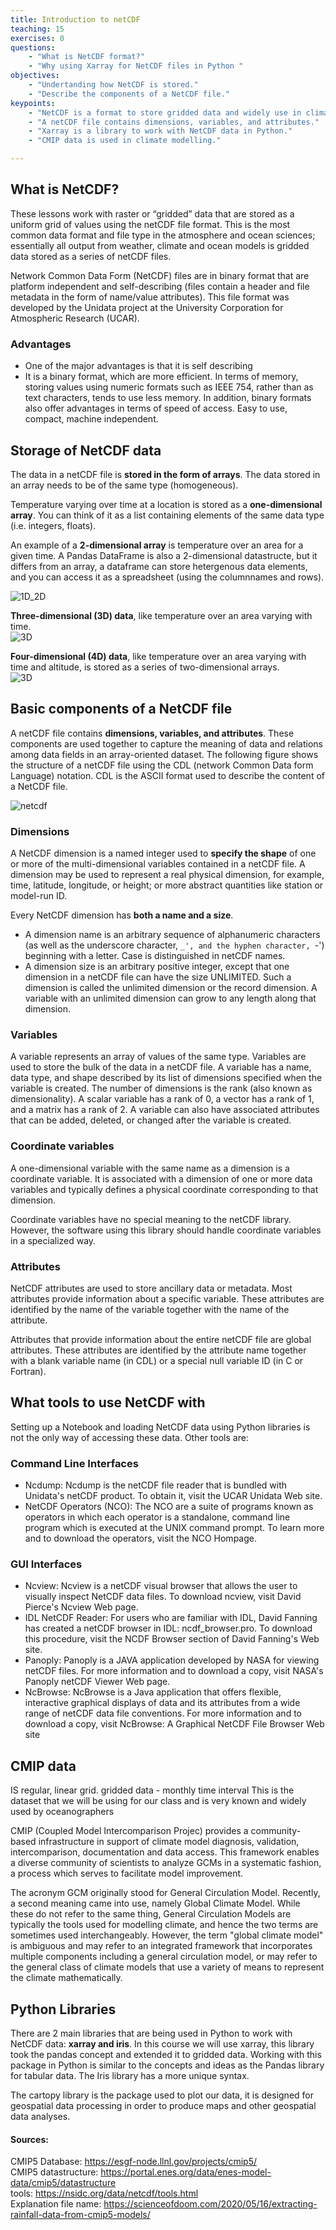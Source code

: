 ```yaml
---
title: Introduction to netCDF
teaching: 15 
exercises: 0 
questions:
    - "What is NetCDF format?"
    - "Why using Xarray for NetCDF files in Python "
objectives:
    - "Undertanding how NetCDF is stored." 
    - "Describe the components of a NetCDF file."
keypoints:
    - "NetCDF is a format to store gridded data and widely use in climate science."
    - "A netCDF file contains dimensions, variables, and attributes."
    - "Xarray is a library to work with NetCDF data in Python."
    - "CMIP data is used in climate modelling."

---
```


## What is NetCDF?
These lessons work with raster or “gridded” data that are stored as a uniform grid of values using the netCDF file format. This is the most common data format and file type in the atmosphere and ocean sciences; essentially all output from weather, climate and ocean models is gridded data stored as a series of netCDF files.   
  
Network Common Data Form (NetCDF) files are in binary format that are platform independent and self-describing (files contain a header and file metadata in the form of name/value attributes). This file format was developed by the Unidata project at the University Corporation for Atmospheric Research (UCAR).  
  
### Advantages
* One of the major advantages is that it is self describing  
* It is a binary format, which are more efficient. In terms of memory, storing values using numeric formats such as IEEE 754, rather than as text characters, tends to use less memory. In addition, binary formats also offer advantages in terms of speed of access. Easy to use, compact, machine independent.  
  
  
## Storage of NetCDF data
The data in a netCDF file is **stored in the form of arrays**. The data stored in an array needs to be of the same type (homogeneous). 
  
Temperature varying over time at a location is stored as a **one-dimensional array**. You can think of it as a list containing elements of the same data type (i.e. integers, floats).    
  
An example of a **2-dimensional array** is temperature over an area for a given time. A Pandas DataFrame is also a 2-dimensional datastructe, but it differs from an array, a dataframe can store hetergenous data elements, and you can access it as a spreadsheet (using the columnnames and rows).  
  
![1D_2D](../fig/netcdf_1D_2D_array.PNG)  
  
**Three-dimensional (3D) data**, like temperature over an area varying with time.  
![3D](../fig/netcdf_3D.gif)  
  
**Four-dimensional (4D) data**, like temperature over an area varying with time and altitude, is stored as a series of two-dimensional arrays.  
![3D](../fig/netcdf_4D.gif)  
  
## Basic components of a NetCDF file
A netCDF file contains **dimensions, variables, and attributes**. These components are used together to capture the meaning of data and relations among data fields in an array-oriented dataset. The following figure shows the structure of a netCDF file using the CDL (network Common Data form Language) notation. CDL is the ASCII format used to describe the content of a NetCDF file.  
  
![netcdf](../fig/netcdf.png)  
  
  
### Dimensions
A NetCDF dimension is a named integer used to **specify the shape** of one or more of the multi-dimensional variables contained in a netCDF file. A dimension may be used to represent a real physical dimension, for example, time, latitude, longitude, or height; or more abstract quantities like station or model-run ID.  
  
Every NetCDF dimension has **both a name and a size**.  
* A dimension name is an arbitrary sequence of alphanumeric characters (as well as the underscore character, `_', and the hyphen character, `-') beginning with a letter. Case is distinguished in netCDF names. 
* A dimension size is an arbitrary positive integer, except that one dimension in a netCDF file can have the size UNLIMITED. Such a dimension is called the unlimited dimension or the record dimension. A variable with an unlimited dimension can grow to any length along that dimension.     


### Variables
A variable represents an array of values of the same type. Variables are used to store the bulk of the data in a netCDF file. A variable has a name, data type, and shape described by its list of dimensions specified when the variable is created. The number of dimensions is the rank (also known as dimensionality). A scalar variable has a rank of 0, a vector has a rank of 1, and a matrix has a rank of 2. A variable can also have associated attributes that can be added, deleted, or changed after the variable is created.

### Coordinate variables
A one-dimensional variable with the same name as a dimension is a coordinate variable. It is associated with a dimension of one or more data variables and typically defines a physical coordinate corresponding to that dimension.

Coordinate variables have no special meaning to the netCDF library. However, the software using this library should handle coordinate variables in a specialized way.

### Attributes
NetCDF attributes are used to store ancillary data or metadata. Most attributes provide information about a specific variable. These attributes are identified by the name of the variable together with the name of the attribute.

Attributes that provide information about the entire netCDF file are global attributes. These attributes are identified by the attribute name together with a blank variable name (in CDL) or a special null variable ID (in C or Fortran).



## What tools to use NetCDF with
Setting up a Notebook and loading NetCDF data using Python libraries is not the only way of accessing these data. Other tools are:

### Command Line Interfaces
* Ncdump: Ncdump is the netCDF file reader that is bundled with Unidata's netCDF product. To obtain it, visit the UCAR Unidata Web site.
* NetCDF Operators (NCO): The NCO are a suite of programs known as operators in which each operator is a standalone, command line program which is executed at the UNIX command prompt. To learn more and to download the operators, visit the NCO Hompage.  

### GUI Interfaces
* Ncview: Ncview is a netCDF visual browser that allows the user to visually inspect NetCDF data files. To download ncview, visit David Pierce's Ncview Web page.
* IDL NetCDF Reader: For users who are familiar with IDL, David Fanning has created a netCDF browser in IDL: ncdf_browser.pro. To download this procedure, visit the NCDF Browser section of David Fanning's Web site.
* Panoply: Panoply is a JAVA application developed by NASA for viewing netCDF files. For more information and to download a copy, visit NASA's Panoply netCDF Viewer Web page.
* NcBrowse: NcBrowse is a Java application that offers flexible, interactive graphical displays of data and its attributes from a wide range of netCDF data file conventions. For more information and to download a copy, visit NcBrowse: A Graphical NetCDF File Browser Web site


## CMIP data

IS regular, linear grid. gridded data - monthly time interval
This is the dataset that we will be using for our class and is very known and widely used by oceanographers

CMIP (Coupled Model Intercomparison Projec) provides a community-based infrastructure in support of climate model diagnosis, validation, intercomparison, documentation and data access. This framework enables a diverse community of scientists to analyze GCMs in a systematic fashion, a process which serves to facilitate model improvement.

The acronym GCM originally stood for General Circulation Model. Recently, a second meaning came into use, namely Global Climate Model. While these do not refer to the same thing, General Circulation Models are typically the tools used for modelling climate, and hence the two terms are sometimes used interchangeably. However, the term "global climate model" is ambiguous and may refer to an integrated framework that incorporates multiple components including a general circulation model, or may refer to the general class of climate models that use a variety of means to represent the climate mathematically. 



## Python Libraries
There are 2 main libraries that are being used in Python to work with NetCDF data: **xarray and iris**. In this course we will use xarray, this library took the pandas concept and extended it to gridded data. Working with this package in Python is similar to the concepts and ideas as the Pandas library for tabular data. The Iris library has a more unique syntax. 

The  cartopy library is the package used to plot our data, it is designed for geospatial data processing in order to produce maps and other geospatial data analyses. 
  
    
      
#### Sources: 
CMIP5 Database: https://esgf-node.llnl.gov/projects/cmip5/  
CMIP5 datastructure: https://portal.enes.org/data/enes-model-data/cmip5/datastructure  
tools: https://nsidc.org/data/netcdf/tools.html  
Explanation file name: https://scienceofdoom.com/2020/05/16/extracting-rainfall-data-from-cmip5-models/  


